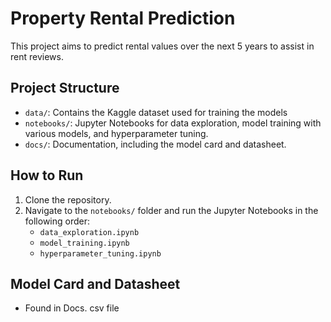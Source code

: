 # Property Rental Prediction

This project aims to predict rental values over the next 5 years to assist in rent reviews.

## Project Structure

- `data/`: Contains the Kaggle dataset used for training the models
- `notebooks/`: Jupyter Notebooks for data exploration, model training with various models, and hyperparameter tuning.
- `docs/`: Documentation, including the model card and datasheet.

## How to Run

1. Clone the repository.
2. Navigate to the `notebooks/` folder and run the Jupyter Notebooks in the following order:
   - `data_exploration.ipynb`
   - `model_training.ipynb`
   - `hyperparameter_tuning.ipynb`

## Model Card and Datasheet

- Found in Docs. csv file


